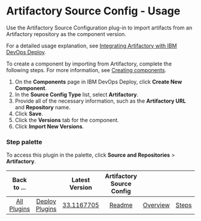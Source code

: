 
# Artifactory Source Config - Usage

Use the Artifactory Source Configuration plug-in to import artifacts from an Artifactory repository as the component version.

For a detailed usage explanation, see [Integrating Artifactory with IBM DevOps Deploy](https://community.ibm.com/community/user/wasdevops/blogs/laurel-dickson-bull1/2022/07/22/integrating-artifactory-with-ibm-urbancode-deploy).

To create a component by importing from Artifactory, complete the following steps. For more information, see [Creating components](https://www.ibm.com/docs/en/urbancode-deploy/7.2.3?topic=components-creating "Creating components").

1. On the **Components** page in IBM DevOps Deploy, click **Create New Component**.
2. In the **Source Config Type** list, select **Artifactory**.
3. Provide all of the necessary information, such as the **Artifactory URL** and **Repository** name.
4. Click **Save**.
5. Click the **Versions** tab for the component.
6. Click **Import New Versions**.

### Step palette

To access this plugin in the palette, click **Source and Repositories** > **Artifactory**.


|Back to ...||Latest Version|Artifactory Source Config |||||
| :---: | :---: | :---: | :---: | :---: | :---: | :---: | :---: |
|[All Plugins](../../index.md)|[Deploy Plugins](../README.md)|[33.1167705](https://raw.githubusercontent.com/UrbanCode/IBM-UCD-PLUGINS/main/files/ArtifactorySourceConfig/ucd-ArtifactorySourceConfig-33.1167705.zip)|[Readme](README.md)|[Overview](overview.md)|[Steps](steps.md)|[Roles](roles.md)|[Downloads](downloads.md)|
